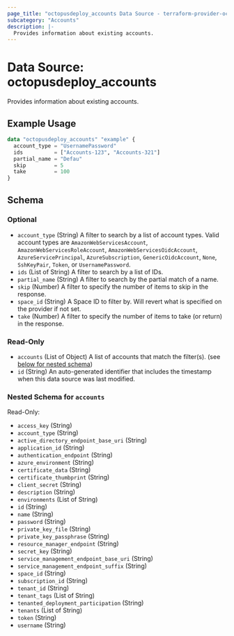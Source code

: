 ```yaml
---
page_title: "octopusdeploy_accounts Data Source - terraform-provider-octopusdeploy"
subcategory: "Accounts"
description: |-
  Provides information about existing accounts.
---
```


# Data Source: octopusdeploy_accounts

Provides information about existing accounts.

## Example Usage

```terraform
data "octopusdeploy_accounts" "example" {
  account_type = "UsernamePassword"
  ids          = ["Accounts-123", "Accounts-321"]
  partial_name = "Defau"
  skip         = 5
  take         = 100
}
```

<!-- schema generated by tfplugindocs -->
## Schema

### Optional

- `account_type` (String) A filter to search by a list of account types.  Valid account types are `AmazonWebServicesAccount`, `AmazonWebServicesRoleAccount`, `AmazonWebServicesOidcAccount`, `AzureServicePrincipal`, `AzureSubscription`, `GenericOidcAccount`, `None`, `SshKeyPair`, `Token`, or `UsernamePassword`.
- `ids` (List of String) A filter to search by a list of IDs.
- `partial_name` (String) A filter to search by the partial match of a name.
- `skip` (Number) A filter to specify the number of items to skip in the response.
- `space_id` (String) A Space ID to filter by. Will revert what is specified on the provider if not set.
- `take` (Number) A filter to specify the number of items to take (or return) in the response.

### Read-Only

- `accounts` (List of Object) A list of accounts that match the filter(s). (see [below for nested schema](#nestedatt--accounts))
- `id` (String) An auto-generated identifier that includes the timestamp when this data source was last modified.

<a id="nestedatt--accounts"></a>
### Nested Schema for `accounts`

Read-Only:

- `access_key` (String)
- `account_type` (String)
- `active_directory_endpoint_base_uri` (String)
- `application_id` (String)
- `authentication_endpoint` (String)
- `azure_environment` (String)
- `certificate_data` (String)
- `certificate_thumbprint` (String)
- `client_secret` (String)
- `description` (String)
- `environments` (List of String)
- `id` (String)
- `name` (String)
- `password` (String)
- `private_key_file` (String)
- `private_key_passphrase` (String)
- `resource_manager_endpoint` (String)
- `secret_key` (String)
- `service_management_endpoint_base_uri` (String)
- `service_management_endpoint_suffix` (String)
- `space_id` (String)
- `subscription_id` (String)
- `tenant_id` (String)
- `tenant_tags` (List of String)
- `tenanted_deployment_participation` (String)
- `tenants` (List of String)
- `token` (String)
- `username` (String)